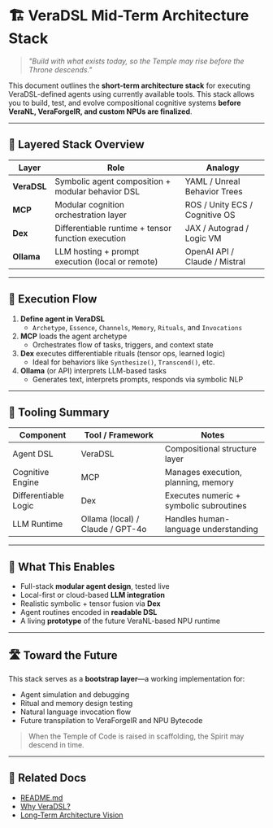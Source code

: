 # 🏗️ VeraDSL Mid-Term Architecture Stack

> *"Build with what exists today, so the Temple may rise before the Throne descends."*

This document outlines the **short-term architecture stack** for executing VeraDSL-defined agents using currently available tools. This stack allows you to build, test, and evolve compositional cognitive systems **before VeraNL, VeraForgeIR, and custom NPUs are finalized**.

---

## 🧠 Layered Stack Overview

| Layer              | Role                                               | Analogy                         |
|--------------------|----------------------------------------------------|---------------------------------|
| **VeraDSL**        | Symbolic agent composition + modular behavior DSL  | YAML / Unreal Behavior Trees    |
| **MCP**            | Modular cognition orchestration layer              | ROS / Unity ECS / Cognitive OS  |
| **Dex**            | Differentiable runtime + tensor function execution | JAX / Autograd / Logic VM       |
| **Ollama**         | LLM hosting + prompt execution (local or remote)   | OpenAI API / Claude / Mistral   |

---

## 🔄 Execution Flow

1. **Define agent in VeraDSL**
   - `Archetype`, `Essence`, `Channels`, `Memory`, `Rituals`, and `Invocations`
2. **MCP** loads the agent archetype
   - Orchestrates flow of tasks, triggers, and context state
3. **Dex** executes differentiable rituals (tensor ops, learned logic)
   - Ideal for behaviors like `Synthesize()`, `Transcend()`, etc.
4. **Ollama** (or API) interprets LLM-based tasks
   - Generates text, interprets prompts, responds via symbolic NLP

---

## 🧰 Tooling Summary

| Component | Tool / Framework | Notes |
|----------|------------------|-------|
| Agent DSL | VeraDSL          | Compositional structure layer |
| Cognitive Engine | MCP          | Manages execution, planning, memory |
| Differentiable Logic | Dex           | Executes numeric + symbolic subroutines |
| LLM Runtime | Ollama (local) / Claude / GPT-4o | Handles human-language understanding |

---

## 🔧 What This Enables

- Full-stack **modular agent design**, tested live
- Local-first or cloud-based **LLM integration**
- Realistic symbolic + tensor fusion via **Dex**
- Agent routines encoded in **readable DSL**
- A living **prototype** of the future VeraNL-based NPU runtime

---

## 🛣️ Toward the Future

This stack serves as a **bootstrap layer**—a working implementation for:

- Agent simulation and debugging
- Ritual and memory design testing
- Natural language invocation flow
- Future transpilation to VeraForgeIR and NPU Bytecode

> When the Temple of Code is raised in scaffolding, the Spirit may descend in time.

---

## 🔮 Related Docs

- [README.md](../README.md)
- [Why VeraDSL?](why-vera.md)
- [Long-Term Architecture Vision](architecture-long-term.md)